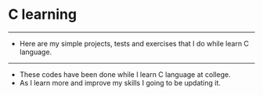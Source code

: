 # C learning
***
 * Here are my simple projects, tests and exercises that I do while learn C language.
***
* These codes have been done while I learn C language at college. 
* As I learn more and improve my skills I going to be updating it.
